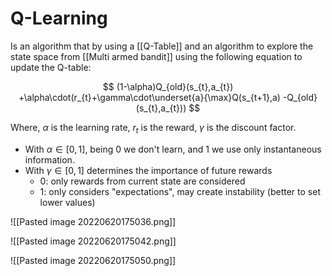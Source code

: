 # Q-Learning
Is an algorithm that by using a [[Q-Table]] and an algorithm to explore the state space from [[Multi armed bandit]] using the following equation to update the Q-table:

$$
(1-\alpha)Q_{old}(s_{t},a_{t})
+\alpha\cdot(r_{t}+\gamma\cdot\underset{a}{\max}Q(s_{t+1},a)
-Q_{old}(s_{t},a_{t}))
$$

Where, $\alpha$ is the learning rate, $r_{t}$ is the reward, $\gamma$ is the discount factor.

* With $\alpha\in[0,1]$, being $0$ we don't learn, and $1$ we use only instantaneous information.
* With  $\gamma\in[0,1]$ determines the importance of future rewards
	*  $0$: only rewards from current state are considered
	* $1$: only considers "expectations", may create instability (better to set lower values)

![[Pasted image 20220620175036.png]]

![[Pasted image 20220620175042.png]]

![[Pasted image 20220620175050.png]]


